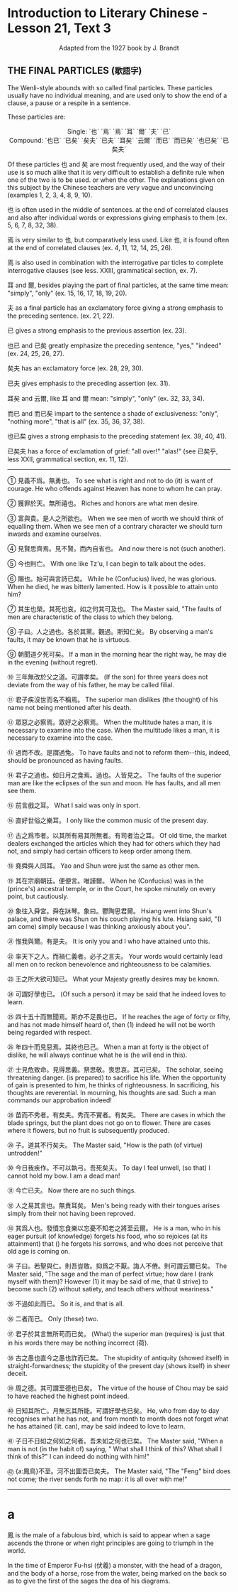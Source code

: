 # Introduction to Literary Chinese - Lesson 21, Text 3

<center>Adapted from the 1927 book by J. Brandt</center>

## THE FINAL PARTICLES (`歇語字`)

The Wenli-style abounds with so called final particles. These particles usually have no individual meaning, and are used only to show the end of a clause, a pause or a respite in a sentence.

These particles are:

<center>Single: `也` `焉` `焉` `耳` `爾` `夫` `已`</center>

<center>Compound: `也已` `已矣` `矣夫` `已夫` `耳矣` `云爾` `而已` `而已矣` `也已矣` `已矣夫`</center>

Of these particles 也 and 矣 are most frequently used, and the way of their use is so much alike that it is very difficult to establish a definite rule when one of the two is to be used. or when the other. The explanations given on this subject by the Chinese teachers are very vague and unconvincing (examples 1, 2, 3, 4, 8, 9, 10).

也 is often used in the middle of sentences. at the end of correlated clauses and also after individual words or expressions giving emphasis to them (ex. 5, 6, 7, 8, 32, 38).

焉 is very similar to 也, but comparatively less used. Like 也, it is found often at the end of correlated clauses (ex. 4, 11, 12, 14, 25, 26).

焉 is also used in combination with the interrogative par ticles to complete interrogative clauses (see less. XXIII, grammatical section, ex. 7).

耳 and 爾, besides playing the part of final particles, at the same time mean: "simply", "only" (ex. 15, 16, 17, 18, 19, 20).

夫 as a final particle has an exclamatory force giving a strong emphasis to the preceding sentence. (ex. 21, 22).

已 gives a strong emphasis to the previous assertion (ex. 23).

也已 and 已矣 greatly emphasize the preceding sentence, "yes," "indeed" (ex. 24, 25, 26, 27).

矣夫 has an exclamatory force (ex. 28, 29, 30).

已夫 gives emphasis to the preceding assertion (ex. 31).

耳矣 and 云爾, like 耳 and 爾 mean: "simply", "only" (ex. 32, 33, 34).

而已 and 而已矣 impart to the sentence a shade of exclusiveness: "only", "nothing more", "that is all" (ex. 35, 36, 37, 38).

也已矣 gives a strong emphasis to the preceding statement (ex. 39, 40, 41).

已矣夫 has a force of exclamation of grief: "all over!" "alas!" (see 已矣乎, less XXII, grammatical section, ex. 11, 12).

---

① 見義不爲。無勇也。
To see what is right and not to do (it) is want of courage. He who offends against Heaven has none to whom he can pray.

② 獲罪於天。無所禧也。
Riches and honors are what men desire.

③ 富與貴。是人之所欲也。
When we see men of worth we should think of equalling them. When we see men of a contrary character we should turn inwards and examine ourselves.

④ 見賢思齊焉。見不賢。而內自省也。
And now there is not (such another).

⑤ 今也則亡。
With one like Tz'u, I can begin to talk about the odes.

⑥ 賜也。始可與言詩已矣。
While he (Confucius) lived, he was glorious. When he died, he was bitterly lamented. How is it possible to attain unto him?

⑦ 其生也榮。其死也哀。如之何其可及也。
The Master said, "The faults of men are characteristic of the class to which they belong.

⑧ 子曰。人之過也。各於其黨。觀過。斯知仁矣。
By observing a man's faults, it may be known that he is virtuous.

⑨ 朝聞道夕死可矣。
If a man in the morning hear the right way, he may die in the evening (without regret).

⑩ 三年無改於父之道。可謂孝矣。
(If the son) for three years does not deviate from the way of his father, he may be called filial.

⑪ 君子疾沒世而名不稱焉。
The superior man dislikes (the thought) of his name not being mentioned after his death.

⑫ 眾惡之必察焉。眾好之必察焉。
When the multitude hates a man, it is necessary to examine into the case. When the multitude likes a man, it is necessary to examine into the case.

⑬ 過而不改。是謂過兔。
To have faults and not to reform them--this, indeed, should be pronounced as having faults.

⑭ 君子之過也。如日月之食焉。過也。人皆見之。
The faults of the superior man are like the eclipses of the sun and moon. He has faults, and all men see them.

⑮ 前言戲之耳。
What I said was only in sport.

⑯ 直好世俗之樂耳。
I only like the common music of the present day.

⑰ 古之爲市者。以其所有易其所無者。有司者治之耳。
Of old time, the market dealers exchanged the articles which they had for others which they had not, and simply had certain officers to keep order among them.

⑱ 堯舜與人同耳。
Yao and Shun were just the same as other men.

⑲ 其在宗廟朝廷。便便言。唯謹爾。
When he (Confucius) was in the (prince's) ancestral temple, or in the Court, he spoke minutely on every point, but cautiously.

⑳ 象往入舜宮。舜在牀琴。象曰。鬱陶思君爾。
Hsiang went into Shun's palace, and there was Shun on his couch playing his lute. Hsiang said, "(I am come) simply because I was thinking anxiously about you".

㉑ 惟我與爾。有是夫。
It is only you and I who have attained unto this.

㉒ 率天下之人。而禍仁義者。必子之言夫。
Your words would certainly lead all men on to reckon benevolence and righteousness to be calamities.

㉓ 王之所大欲可知已。
What your Majesty greatly desires may be known.

㉔ 可謂好學也已。
(Of such a person) it may be said that he indeed loves to learn.

㉕ 四十五十而無聞焉。斯亦不足畏也已。
If he reaches the age of forty or fifty, and has not made himself heard of, then (1) indeed he will not be worth being regarded with respect.

㉖ 年四十而見惡焉。其終也已己。
When a man at forty is the object of dislike, he will always continue what he is (he will end in this).

㉗ 士見危致命。見得思義。祭思敬。喪思哀。其可已矣。
The scholar, seeing threatening danger. (is prepared) to sacrifice his life. When the opportunity of gain is presented to him, he thinks of righteousness. In sacrificing, his thoughts are reverential. In mourning, his thoughts are sad. Such a man commands our approbation indeed!

㉘ 苗而不秀者。有矣夫。秀而不實者。有矣夫。
There are cases in which the blade springs, but the plant does not go on to flower. There are cases where it flowers, but no fruit is subsequently produced.

㉙ 子。道其不行矣夫。
The Master said, "How is the path (of virtue) untrodden!"

㉚ 今日我疾作。不可以執弓。吾死矣夫。
To day I feel unwell, (so that) I cannot hold my bow. I am a dead man!

㉛ 今亡已夫。
Now there are no such things.

㉜ 人之易其言也。無責耳矣。
Men's being ready with their tongues arises simply from their not having been reproved.

㉝ 其爲人也。發憤忘食樂以忘憂不知老之將至云爾。
He is a man, who in his eager pursuit (of knowledge) forgets his food, who so rejoices (at its attainment) that () he forgets his sorrows, and who does not perceive that old age is coming on.

㉞ 子曰。若聖與仁。則吾豈敢。抑爲之不厭。誨人不倦。則可謂云爾已矣。
The Master said, "The sage and the man of perfect virtue; how dare I (rank myself with them)? However (1) it may be said of me, that (I strive) to become such (2) without satiety, and teach others without weariness."

㉟ 不過如此而已。
So it is, and that is all.

㊱ 二者而已。
Only (these) two.

㊲ 君子於其言無所苟而已矣。
(What) the superior man (requires) is just that in his words there may be nothing incorrect (荷).

㊳ 古之愚也直今之愚也詐而已矣。
The stupidity of antiquity (showed itself) in straight-forwardness; the stupidity of the present day (shows itself) in sheer deceit.

㊴ 周之德。其可謂至德也已矣。
The virtue of the house of Chou may be said to have reached the highest point indeed.

㊵ 日知其所亡。月無忘其所能。可謂好學也已矣。
He, who from day to day recognises what he has not, and from month to month does not forget what he has attained (lit. can), may be said indeed to love to learn.

㊶ 子日不日如之何如之何者。吾未如之何也已矣。
The Master said, "When a man is not (in the habit of) saying, " What shall I think of this? What shall I think of this?" I can indeed do nothing with him!"

㊷ {a:鳳鳥}不至。河不出圖吾已矣夫。
The Master said, "The "Feng" bird does not come; the river sends forth no map: it is all over with me!"

---

# a

鳳 is the male of a fabulous bird, which is said to appear when a sage ascends the throne or when right principles are going to triumph in the world.

In the time of Emperor Fu-hsi (伏羲) a monster, with the head of a dragon, and the body of a horse, rose from the water, being marked on the back so as to give the first of the sages the dea of his diagrams.

